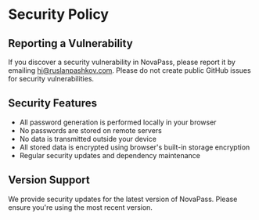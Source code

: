 # Security Policy

## Reporting a Vulnerability

If you discover a security vulnerability in NovaPass, please report it by emailing hi@ruslanpashkov.com. Please do not create public GitHub issues for security vulnerabilities.

## Security Features

- All password generation is performed locally in your browser
- No passwords are stored on remote servers
- No data is transmitted outside your device
- All stored data is encrypted using browser's built-in storage encryption
- Regular security updates and dependency maintenance

## Version Support

We provide security updates for the latest version of NovaPass. Please ensure you're using the most recent version.
